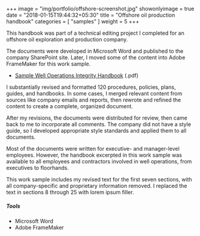 +++
image = "img/portfolio/offshore-screenshot.jpg"
showonlyimage = true
date = "2018-01-15T19:44:32+05:30"
title = "Offshore oil production handbook"
categories = [
  "samples"
]
weight = 5
+++

This handbook was part of a technical editing project I completed for an offshore oil exploration and production company.

<!--more-->

The documents were developed in Microsoft Word and published to the company SharePoint site. Later, I moved some of the content into Adobe FrameMaker for this work sample.

* [Sample Well Operations Integrity Handbook](/samples/WellOpsIntHandbook.pdf) (.pdf)

I substantially revised and formatted 120 procedures, policies, plans, guides, and handbooks. In some cases, I merged relevant content from sources like company emails and reports, then rewrote and refined the content to create a complete, organized document.

After my revisions, the documents were distributed for review, then came back to me to incorporate all comments. The company did not have a style guide, so I developed appropriate style standards and applied them to all documents.

Most of the documents were written for executive- and manager-level employees. However, the handbook excerpted in this work sample was available to all employees and contractors involved in well operations, from executives to floorhands.

This work sample includes my revised text for the first seven sections, with all company-specific and proprietary information removed. I replaced the text in sections 8 through 25 with lorem ipsum filler.

<h5>Tools</h5>

* Microsoft Word
* Adobe FrameMaker
